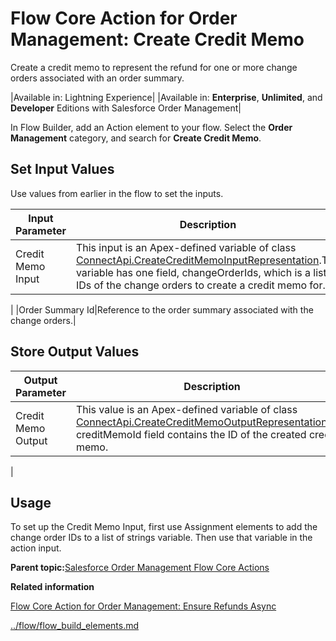 # Flow Core Action for Order Management: Create Credit Memo

Create a credit memo to represent the refund for one or more change orders associated with an order summary.

|Available in: Lightning Experience|
|Available in: **Enterprise**, **Unlimited**, and **Developer** Editions with Salesforce Order Management|

In Flow Builder, add an Action element to your flow. Select the **Order Management** category, and search for **Create Credit Memo**.

## Set Input Values

Use values from earlier in the flow to set the inputs.

|Input Parameter|Description|
|---------------|-----------|
|Credit Memo Input|This input is an Apex-defined variable of class [ConnectApi.CreateCreditMemoInputRepresentation](https://developer.salesforce.com/docs/atlas.en-us.apexcode.meta/apexcode/apex_connectapi_input_create_credit_memo.htm).The variable has one field, changeOrderIds, which is a list of IDs of the change orders to create a credit memo for.

|
|Order Summary Id|Reference to the order summary associated with the change orders.|

## Store Output Values

|Output Parameter|Description|
|----------------|-----------|
|Credit Memo Output|This value is an Apex-defined variable of class [ConnectApi.CreateCreditMemoOutputRepresentation](https://developer.salesforce.com/docs/atlas.en-us.apexcode.meta/apexcode/apex_connectapi_output_create_credit_memo_output.htm).The creditMemoId field contains the ID of the created credit memo.

|

## Usage

To set up the Credit Memo Input, first use Assignment elements to add the change order IDs to a list of strings variable. Then use that variable in the action input.

**Parent topic:**[Salesforce Order Management Flow Core Actions](../flow/flow_ref_elements_om_actions_list.md)

**Related information**  


[Flow Core Action for Order Management: Ensure Refunds Async](../flow/flow_ref_elements_om_actions_ensure_refunds_async.md)

[../flow/flow\_build\_elements.md](../flow/flow_build_elements.md)

